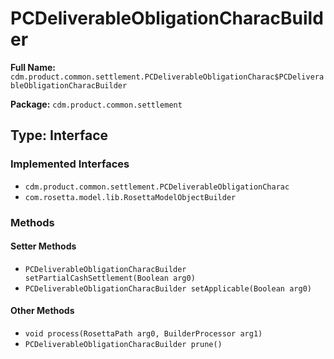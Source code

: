 # PCDeliverableObligationCharacBuilder

**Full Name:** `cdm.product.common.settlement.PCDeliverableObligationCharac$PCDeliverableObligationCharacBuilder`

**Package:** `cdm.product.common.settlement`

## Type: Interface

### Implemented Interfaces

- `cdm.product.common.settlement.PCDeliverableObligationCharac`
- `com.rosetta.model.lib.RosettaModelObjectBuilder`

### Methods

#### Setter Methods

- `PCDeliverableObligationCharacBuilder setPartialCashSettlement(Boolean arg0)`
- `PCDeliverableObligationCharacBuilder setApplicable(Boolean arg0)`

#### Other Methods

- `void process(RosettaPath arg0, BuilderProcessor arg1)`
- `PCDeliverableObligationCharacBuilder prune()`

